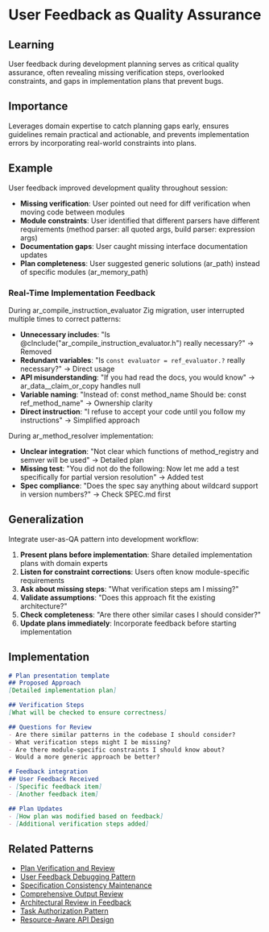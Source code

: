# User Feedback as Quality Assurance

## Learning
User feedback during development planning serves as critical quality assurance, often revealing missing verification steps, overlooked constraints, and gaps in implementation plans that prevent bugs.

## Importance
Leverages domain expertise to catch planning gaps early, ensures guidelines remain practical and actionable, and prevents implementation errors by incorporating real-world constraints into plans.

## Example
User feedback improved development quality throughout session:
- **Missing verification**: User pointed out need for diff verification when moving code between modules
- **Module constraints**: User identified that different parsers have different requirements (method parser: all quoted args, build parser: expression args)
- **Documentation gaps**: User caught missing interface documentation updates
- **Plan completeness**: User suggested generic solutions (ar_path) instead of specific modules (ar_memory_path)

### Real-Time Implementation Feedback
During ar_compile_instruction_evaluator Zig migration, user interrupted multiple times to correct patterns:
- **Unnecessary includes**: "Is @cInclude("ar_compile_instruction_evaluator.h") really necessary?" → Removed
- **Redundant variables**: "Is `const evaluator = ref_evaluator.?` really necessary?" → Direct usage
- **API misunderstanding**: "If you had read the docs, you would know" → ar_data__claim_or_copy handles null
- **Variable naming**: "Instead of: const method_name Should be: const ref_method_name" → Ownership clarity
- **Direct instruction**: "I refuse to accept your code until you follow my instructions" → Simplified approach

During ar_method_resolver implementation:
- **Unclear integration**: "Not clear which functions of method_registry and semver will be used" → Detailed plan
- **Missing test**: "You did not do the following: Now let me add a test specifically for partial version resolution" → Added test
- **Spec compliance**: "Does the spec say anything about wildcard support in version numbers?" → Check SPEC.md first

## Generalization
Integrate user-as-QA pattern into development workflow:
1. **Present plans before implementation**: Share detailed implementation plans with domain experts
2. **Listen for constraint corrections**: Users often know module-specific requirements
3. **Ask about missing steps**: "What verification steps am I missing?"
4. **Validate assumptions**: "Does this approach fit the existing architecture?"
5. **Check completeness**: "Are there other similar cases I should consider?"
6. **Update plans immediately**: Incorporate feedback before starting implementation

## Implementation
```markdown
# Plan presentation template
## Proposed Approach
[Detailed implementation plan]

## Verification Steps
[What will be checked to ensure correctness]

## Questions for Review
- Are there similar patterns in the codebase I should consider?
- What verification steps might I be missing?
- Are there module-specific constraints I should know about?
- Would a more generic approach be better?

# Feedback integration
## User Feedback Received
- [Specific feedback item]
- [Another feedback item]

## Plan Updates
- [How plan was modified based on feedback]
- [Additional verification steps added]
```

## Related Patterns
- [Plan Verification and Review](plan-verification-and-review.md)
- [User Feedback Debugging Pattern](user-feedback-debugging-pattern.md)
- [Specification Consistency Maintenance](specification-consistency-maintenance.md)
- [Comprehensive Output Review](comprehensive-output-review.md)
- [Architectural Review in Feedback](architectural-review-in-feedback.md)
- [Task Authorization Pattern](task-authorization-pattern.md)
- [Resource-Aware API Design](resource-aware-api-design.md)